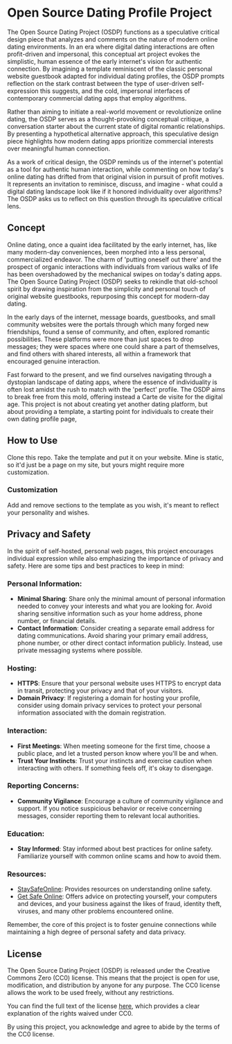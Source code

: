 # Open Source Dating Profile Project

[](/date1.png)

The Open Source Dating Project (OSDP) functions as a speculative critical design piece that analyzes and comments on the nature of modern online dating environments. In an era where digital dating interactions are often profit-driven and impersonal, this conceptual art project evokes the simplistic, human essence of the early internet's vision for authentic connection. By imagining a template reminiscent of the classic personal website guestbook adapted for individual dating profiles, the OSDP prompts reflection on the stark contrast between the type of user-driven self-expression this suggests, and the cold, impersonal interfaces of contemporary commercial dating apps that employ algorithms. 

Rather than aiming to initiate a real-world movement or revolutionize online dating, the OSDP serves as a thought-provoking conceptual critique, a conversation starter about the current state of digital romantic relationships. By presenting a hypothetical alternative approach, this speculative design piece highlights how modern dating apps prioritize commercial interests over meaningful human connection. 

As a work of critical design, the OSDP reminds us of the internet's potential as a tool for authentic human interaction, while commenting on how today's online dating has drifted from that original vision in pursuit of profit motives. It represents an invitation to reminisce, discuss, and imagine - what could a digital dating landscape look like if it honored individuality over algorithms? The OSDP asks us to reflect on this question through its speculative critical lens.

## Concept

Online dating, once a quaint idea facilitated by the early internet, has, like many modern-day conveniences, been morphed into a less personal, commercialized endeavor. The charm of 'putting oneself out there' and the prospect of organic interactions with individuals from various walks of life has been overshadowed by the mechanical swipes on today's dating apps. The Open Source Dating Project (OSDP) seeks to rekindle that old-school spirit by drawing inspiration from the simplicity and personal touch of original website guestbooks, repurposing this concept for modern-day dating.

In the early days of the internet, message boards, guestbooks, and small community websites were the portals through which many forged new friendships, found a sense of community, and often, explored romantic possibilities. These platforms were more than just spaces to drop messages; they were spaces where one could share a part of themselves, and find others with shared interests, all within a framework that encouraged genuine interaction.

Fast forward to the present, and we find ourselves navigating through a dystopian landscape of dating apps, where the essence of individuality is often lost amidst the rush to match with the 'perfect' profile. The OSDP aims to break free from this mold, offering instead a Carte de visite for the digital age. This project is not about creating yet another dating platform, but about providing a template, a starting point for individuals to create their own dating profile page,

## How to Use
Clone this repo. Take the template and put it on your website. Mine is static, so it'd just be a page on my site, but yours might require more customization. 

### Customization
Add and remove sections to the template as you wish, it's meant to reflect your personality and wishes. 

## Privacy and Safety

In the spirit of self-hosted, personal web pages, this project encourages individual expression while also emphasizing the importance of privacy and safety. Here are some tips and best practices to keep in mind:

### Personal Information:
- **Minimal Sharing**: Share only the minimal amount of personal information needed to convey your interests and what you are looking for. Avoid sharing sensitive information such as your home address, phone number, or financial details.
- **Contact Information**: Consider creating a separate email address for dating communications. Avoid sharing your primary email address, phone number, or other direct contact information publicly. Instead, use private messaging systems where possible.

### Hosting:
- **HTTPS**: Ensure that your personal website uses HTTPS to encrypt data in transit, protecting your privacy and that of your visitors.
- **Domain Privacy**: If registering a domain for hosting your profile, consider using domain privacy services to protect your personal information associated with the domain registration.

### Interaction:
- **First Meetings**: When meeting someone for the first time, choose a public place, and let a trusted person know where you'll be and when.
- **Trust Your Instincts**: Trust your instincts and exercise caution when interacting with others. If something feels off, it's okay to disengage.

### Reporting Concerns:
- **Community Vigilance**: Encourage a culture of community vigilance and support. If you notice suspicious behavior or receive concerning messages, consider reporting them to relevant local authorities.

### Education:
- **Stay Informed**: Stay informed about best practices for online safety. Familiarize yourself with common online scams and how to avoid them.

### Resources:
- [StaySafeOnline](https://staysafeonline.org/): Provides resources on understanding online safety.
- [Get Safe Online](https://www.getsafeonline.org/): Offers advice on protecting yourself, your computers and devices, and your business against the likes of fraud, identity theft, viruses, and many other problems encountered online.

Remember, the core of this project is to foster genuine connections while maintaining a high degree of personal safety and data privacy.

## License

The Open Source Dating Project (OSDP) is released under the Creative Commons Zero (CC0) license. This means that the project is open for use, modification, and distribution by anyone for any purpose. The CC0 license allows the work to be used freely, without any restrictions.

You can find the full text of the license [here](https://creativecommons.org/publicdomain/zero/1.0/), which provides a clear explanation of the rights waived under CC0.

By using this project, you acknowledge and agree to abide by the terms of the CC0 license.

